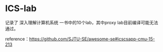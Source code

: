 # ICS-lab

记录了 深入理解计算机系统 一书中的10个lab，其中proxy lab目前编译可能无法通过。



reference：https://github.com/SJTU-SE/awesome-se#icscsapp-cmu-15-213